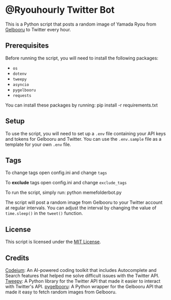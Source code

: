 # @Ryouhourly Twitter Bot

This is a Python script that posts a random image of Yamada Ryou from [Gelbooru](https://gelbooru.com/) to Twitter every hour.

## Prerequisites

Before running the script, you will need to install the following packages:

- `os`
- `dotenv`
- `tweepy`
- `asyncio`
- `pygelbooru`
- `requests`

You can install these packages by running:
pip install -r requirements.txt

## Setup

To use the script, you will need to set up a `.env` file containing your API keys and tokens for Gelbooru and Twitter. You can use the `.env.sample` file as a template for your own `.env` file.
## Tags
To change tags open config.ini and change `tags`

To **exclude** tags open config.ini and change `exclude_tags`

To run the script, simply run:
python memefolderbot.py

The script will post a random image from Gelbooru to your Twitter account at regular intervals. You can adjust the interval by changing the value of `time.sleep()` in the `tweet()` function.

## License

This script is licensed under the [MIT License](LICENSE).


## Credits
[Codeium](https://codeium.com/): An AI-powered coding toolkit that includes Autocomplete and Search features that helped me solve difficult issues with the Twitter API.
[Tweepy](https://www.tweepy.org/): A Python library for the Twitter API that made it easier to interact with Twitter's API.
[pygelbooru](https://github.com/rainyDayDevs/pygelbooru): A Python wrapper for the Gelbooru API that made it easy to fetch random   images from Gelbooru.